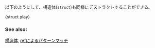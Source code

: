 <!-- Similarly, a `struct` can be destructured as shown: -->
以下のようにして、構造体(`struct`)も同様にデストラクトすることができる。

{struct.play}

### See also:

[構造体](/custom_types/structs.html), [refによるパターンマッチ](/scope/borrow/ref.html)

